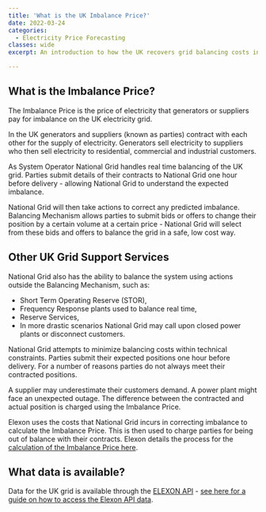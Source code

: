 ```yaml
---
title: 'What is the UK Imbalance Price?'
date: 2022-03-24
categories:
  - Electricity Price Forecasting
classes: wide
excerpt: An introduction to how the UK recovers grid balancing costs in their electricity system.

---
```


## What is the Imbalance Price?

The Imbalance Price is the price of electricity that generators or suppliers pay for imbalance on the UK electricity grid.

In the UK generators and suppliers (known as parties) contract with each other for the supply of electricity.  Generators sell electricity to suppliers who then sell electricity to residential, commercial and industrial customers.

As System Operator National Grid handles real time balancing of the UK grid.  Parties submit details of their contracts to National Grid one hour before delivery - allowing National Grid to understand the expected imbalance.

National Grid will then take actions to correct any predicted imbalance.  Balancing Mechanism allows parties to submit bids or offers to change their position by a certain volume at a certain price - National Grid will select from these bids and offers to balance the grid in a safe, low cost way.

## Other UK Grid Support Services

National Grid also has the ability to balance the system using actions outside the Balancing Mechanism, such as:

- Short Term Operating Reserve (STOR),
- Frequency Response plants used to balance real time,
- Reserve Services,
- In more drastic scenarios National Grid may call upon closed power plants or disconnect customers.  

National Grid attempts to minimize balancing costs within technical constraints.  Parties submit their expected positions one hour before delivery.  For a number of reasons parties do not always meet their contracted positions.

A supplier may underestimate their customers demand.  A power plant might face an unexpected outage.  The difference between the contracted and actual position is charged using the Imbalance Price.

Elexon uses the costs that National Grid incurs in correcting imbalance to calculate the Imbalance Price.  This is then used to charge parties for being out of balance with their contracts. Elexon details the process for the [calculation of the Imbalance Price here](https://www.elexon.co.uk/reference/credit-pricing/imbalance-pricing/).


## What data is available?

Data for the UK grid is available through the [ELEXON API](https://www.elexon.co.uk/change/new-balancing-mechanism-reporting-service-bmrs/) - [see here for a guide on how to access the Elexon API data](https://adgefficiency.com/elexon-api-uk-electricity-grid-data-with-python/).
